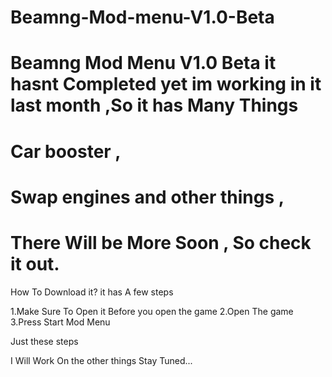 # Beamng-Mod-menu-V1.0-Beta
# Beamng Mod Menu V1.0 Beta it hasnt Completed yet im working in it last month ,So it has Many Things 
# Car booster , 
# Swap engines and other things , 
# There Will be More Soon ,  So check it out.





How To Download it?
it has A few steps

1.Make Sure To Open it Before you open the game 
2.Open The game
3.Press Start Mod Menu



Just these steps

I Will Work On the other things 
Stay Tuned...
